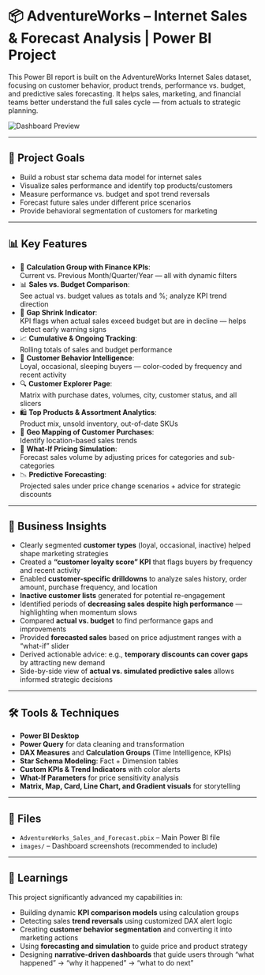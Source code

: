 # 📦 AdventureWorks – Internet Sales & Forecast Analysis | Power BI Project

This Power BI report is built on the AdventureWorks Internet Sales dataset, focusing on customer behavior, product trends, performance vs. budget, and predictive sales forecasting. It helps sales, marketing, and financial teams better understand the full sales cycle — from actuals to strategic planning.

![Dashboard Preview](images/adventureworks-dashboard-preview.png)

---

## 🎯 Project Goals

- Build a robust star schema data model for internet sales  
- Visualize sales performance and identify top products/customers  
- Measure performance vs. budget and spot trend reversals  
- Forecast future sales under different price scenarios  
- Provide behavioral segmentation of customers for marketing  

---

## 📊 Key Features

- 🧮 **Calculation Group with Finance KPIs**:  
  Current vs. Previous Month/Quarter/Year — all with dynamic filters  
- 📊 **Sales vs. Budget Comparison**:  
  See actual vs. budget values as totals and %; analyze KPI trend direction  
- 🚦 **Gap Shrink Indicator**:  
  KPI flags when actual sales exceed budget but are in decline — helps detect early warning signs  
- 📈 **Cumulative & Ongoing Tracking**:  
  Rolling totals of sales and budget performance  
- 💎 **Customer Behavior Intelligence**:  
  Loyal, occasional, sleeping buyers — color-coded by frequency and recent activity  
- 🔍 **Customer Explorer Page**:  
  Matrix with purchase dates, volumes, city, customer status, and all slicers  
- 🛍 **Top Products & Assortment Analytics**:  
  Product mix, unsold inventory, out-of-date SKUs  
- 📍 **Geo Mapping of Customer Purchases**:  
  Identify location-based sales trends  
- 🔮 **What-If Pricing Simulation**:  
  Forecast sales volume by adjusting prices for categories and sub-categories  
- 📉 **Predictive Forecasting**:  
  Projected sales under price change scenarios + advice for strategic discounts  

---

## 🧠 Business Insights

- Clearly segmented **customer types** (loyal, occasional, inactive) helped shape marketing strategies  
- Created a **“customer loyalty score” KPI** that flags buyers by frequency and recent activity  
- Enabled **customer-specific drilldowns** to analyze sales history, order amount, purchase frequency, and location  
- **Inactive customer lists** generated for potential re-engagement  
- Identified periods of **decreasing sales despite high performance** — highlighting when momentum slows  
- Compared **actual vs. budget** to find performance gaps and improvements  
- Provided **forecasted sales** based on price adjustment ranges with a “what-if” slider  
- Derived actionable advice: e.g., **temporary discounts can cover gaps** by attracting new demand  
- Side-by-side view of **actual vs. simulated predictive sales** allows informed strategic decisions  

---

## 🛠 Tools & Techniques

- **Power BI Desktop**  
- **Power Query** for data cleaning and transformation  
- **DAX Measures** and **Calculation Groups** (Time Intelligence, KPIs)  
- **Star Schema Modeling**: Fact + Dimension tables  
- **Custom KPIs & Trend Indicators** with color alerts  
- **What-If Parameters** for price sensitivity analysis  
- **Matrix, Map, Card, Line Chart, and Gradient visuals** for storytelling  

---

## 📂 Files

- `AdventureWorks_Sales_and_Forecast.pbix` – Main Power BI file  
- `images/` – Dashboard screenshots (recommended to include)  


---

## 📌 Learnings

This project significantly advanced my capabilities in:

- Building dynamic **KPI comparison models** using calculation groups  
- Detecting sales **trend reversals** using customized DAX alert logic  
- Creating **customer behavior segmentation** and converting it into marketing actions  
- Using **forecasting and simulation** to guide price and product strategy  
- Designing **narrative-driven dashboards** that guide users through “what happened” → “why it happened” → “what to do next”  
